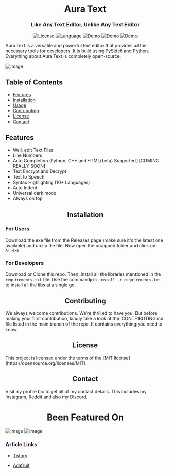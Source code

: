 <h1 align="center"> Aura Text</h1>

<h3 align="center"> Like Any Text Editor, Unlike Any Text Editor</h3>

<div align="center">

  <a href="https://opensource.org/licenses/MIT">![License](https://img.shields.io/badge/License-MIT-yellow)</a>
  <a href="https://opensource.org/">![Language](https://img.shields.io/badge/Open-Source-blue)</a>
  <a href="https://github.com/rohankishore/Aura-Text/releases">![Demo](https://img.shields.io/badge/Download-Now-indigo)</a>
  <a href="https://www.buymeacoffee.com/auratext">![Demo](https://img.shields.io/badge/Donate-BuyMeACoffee-red)</a>
  <a href="https://www.buymeacoffee.com/auratext">![Demo](https://img.shields.io/badge/Fiverr-Hire-green)</a>
</div>

Aura Text is a versatile and powerful text editor that provides all the necessary tools for developers. It is build using PySide6 and Python. Everything about Aura Text is completely open-source.

![image](https://user-images.githubusercontent.com/109947257/236134482-b7ad8e7e-374f-4c94-9a72-3bdb931758d1.png)

## Table of Contents

- [Features](#features)
- [Installation](#installation)
- [Usage](#usage)
- [Contributing](#contributing)
- [License](#license)
- [Contact](#contact)

## Features

- Well, edit Text Files
- Line Numbers
- Auto Completion (Python, C++ and HTML(beta) Supported) [COMING REALLY SOON]
- Text Encrypt and Decrypt
- Text to Speech
- Syntax Highlighting (10+ Languages)
- Auto Indent
- Universal dark mode
- Always on top

<h2 align="center">Installation</h2>

### For Users
Download the exe file from the Releases page (make sure it's the latest one available) and unzip the file. Now open the unzipped folder and click on `AT.exe`

### For Developers
Download or Clone this repo. Then, install all the libraries mentioned in the `requirements.txt` file.
Use the command`pip install -r requirements.txt` to install all the libs at a single go.


<h2 align="center">Contributing</h2>
We always welcome contributions. We're thrilled to have you.
But before making your first contribution, kindly take a look
at the `CONTRIBUTING.md` file listed in the main branch of the repo. It contains everything you need to know.

<h2 align="center">License</h2>
This project is licensed under the terms of the [MIT license](https://opensource.org/licenses/MIT).

<h2 align="center">Contact</h2>
Visit my profile bio to get all of my contact details.
This includes my Instagram, Reddit and also my Discord.

<h1 align="center">Been Featured On</h1>

![image](https://user-images.githubusercontent.com/109947257/229269607-5932f25a-7e87-4769-af9d-119a5b07477a.png)   ![image](https://user-images.githubusercontent.com/109947257/223731266-842deb1a-e651-4714-9a28-7690059f145d.png)

### Article Links

- [Tistory](https://sansamlife.com/entry/IT-%EC%B5%9C%EC%8B%A0-%EC%A0%95%EB%B3%B4-%EC%98%A4%ED%94%88%EC%86%8C%EC%8A%A4-%EC%9B%B9-%EC%95%A0%ED%94%8C%EB%A6%AC%EC%BC%80%EC%9D%B4%EC%85%98-%EC%95%88%EB%93%9C%EB%A1%9C%EC%9D%B4%EB%93%9C%ED%8F%B0-AudioLM#idx4:~:text=github.com/rohankishore/-,Aura%2DText,-GitHub%20%2D%20rohankishore/Aura)

- [Adafruit](https://blog.adafruit.com/2023/03/07/a-novel-text-programming-editor-aura-text-programming-software/)
